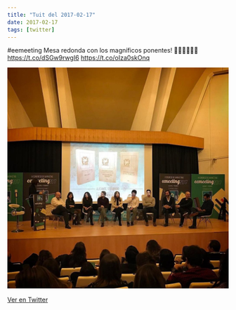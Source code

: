 ```yaml
---
title: "Tuit del 2017-02-17"
date: 2017-02-17
tags: [twitter]
---
```


#eemeeting Mesa redonda con los magníficos ponentes! 👏🏻👏🏻👏🏻 https://t.co/dSGw9rwgI6 https://t.co/oIza0skOnq

![Imagen](/assets/images/832679995080339456-C45GCqHXUAA3Kpg.jpg)

[Ver en Twitter](https://twitter.com/i/web/status/832679995080339456)
